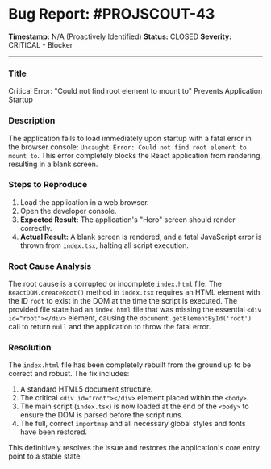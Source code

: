 # Bug Report: #PROJSCOUT-43

**Timestamp:** N/A (Proactively Identified)
**Status:** CLOSED
**Severity:** CRITICAL - Blocker

---

### Title
Critical Error: "Could not find root element to mount to" Prevents Application Startup

### Description
The application fails to load immediately upon startup with a fatal error in the browser console: `Uncaught Error: Could not find root element to mount to`. This error completely blocks the React application from rendering, resulting in a blank screen.

### Steps to Reproduce
1.  Load the application in a web browser.
2.  Open the developer console.
3.  **Expected Result:** The application's "Hero" screen should render correctly.
4.  **Actual Result:** A blank screen is rendered, and a fatal JavaScript error is thrown from `index.tsx`, halting all script execution.

### Root Cause Analysis
The root cause is a corrupted or incomplete `index.html` file. The `ReactDOM.createRoot()` method in `index.tsx` requires an HTML element with the ID `root` to exist in the DOM at the time the script is executed. The provided file state had an `index.html` file that was missing the essential `<div id="root"></div>` element, causing the `document.getElementById('root')` call to return `null` and the application to throw the fatal error.

### Resolution
The `index.html` file has been completely rebuilt from the ground up to be correct and robust. The fix includes:
1.  A standard HTML5 document structure.
2.  The critical `<div id="root"></div>` element placed within the `<body>`.
3.  The main script (`index.tsx`) is now loaded at the end of the `<body>` to ensure the DOM is parsed before the script runs.
4.  The full, correct `importmap` and all necessary global styles and fonts have been restored.

This definitively resolves the issue and restores the application's core entry point to a stable state.